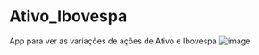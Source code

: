 # Ativo_Ibovespa
App para ver as variações de ações de Ativo e Ibovespa
![image](https://user-images.githubusercontent.com/50224653/150813122-0273b5ef-091e-41d5-910f-e9976eee6502.png)
